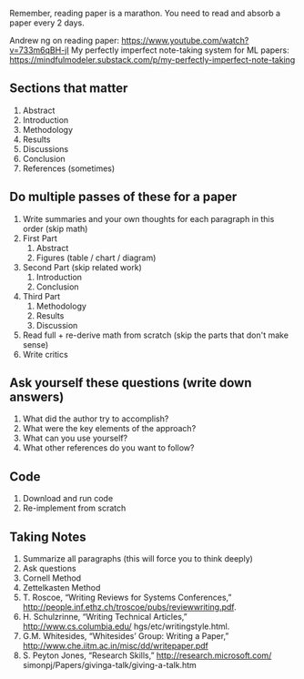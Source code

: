 Remember, reading paper is a marathon. You need to read and absorb a paper every 2 days.

Andrew ng on reading paper: https://www.youtube.com/watch?v=733m6qBH-jI
My perfectly imperfect note-taking system for ML papers: https://mindfulmodeler.substack.com/p/my-perfectly-imperfect-note-taking

## Sections that matter
1. Abstract
2. Introduction
3. Methodology
4. Results
5. Discussions
6. Conclusion
7. References (sometimes)

## Do multiple passes of these for a paper

1. Write summaries and your own thoughts for each paragraph in this order (skip math)
2. First Part
	1. Abstract
	2. Figures (table / chart / diagram)
2. Second Part (skip related work)
	1. Introduction
	2. Conclusion
3. Third Part
	1. Methodology
	2. Results
	3. Discussion
4. Read full + re-derive math from scratch (skip the parts that don't make sense)
5. Write critics

## Ask yourself these questions (write down answers)

1. What did the author try to accomplish?
2. What were the key elements of the approach?
3. What can you use yourself?
4. What other references do you want to follow?

## Code

1. Download and run code
2. Re-implement from scratch

## Taking Notes
1. Summarize all paragraphs (this will force you to think deeply)
2. Ask questions
3. Cornell Method
4. Zettelkasten Method
5. T. Roscoe, “Writing Reviews for Systems Conferences,” http://people.inf.ethz.ch/troscoe/pubs/reviewwriting.pdf.
6. H. Schulzrinne, “Writing Technical Articles,” http://www.cs.columbia.edu/ hgs/etc/writingstyle.html.
7. G.M. Whitesides, “Whitesides’ Group: Writing a Paper,” http://www.che.iitm.ac.in/misc/dd/writepaper.pdf
8. S. Peyton Jones, “Research Skills,” http://research.microsoft.com/ simonpj/Papers/givinga-talk/giving-a-talk.htm
